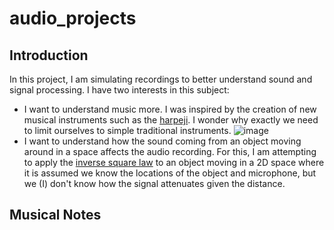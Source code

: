 # audio_projects

## Introduction
In this project, I am simulating recordings to better understand sound and signal processing. I have two interests in this subject:
* I want to understand music more. I was inspired by the creation of new musical instruments such as the [harpeji](https://www.youtube.com/watch?v=Wr87Z7rZiWE). I wonder why exactly we need to limit ourselves to simple traditional instruments. ![image](https://github.com/joelrez/audio_project/assets/32008471/5aa25593-cf49-4712-8e9a-b0f5fea54bc2)
* I want to understand how the sound coming from an object moving around in a space affects the audio recording. For this, I am attempting to apply the [inverse square law](https://en.wikipedia.org/wiki/Inverse-square_law) to an object moving in a 2D space where it is assumed we know the locations of the object and microphone, but we (I) don't know how the signal attenuates given the distance.

## Musical Notes
